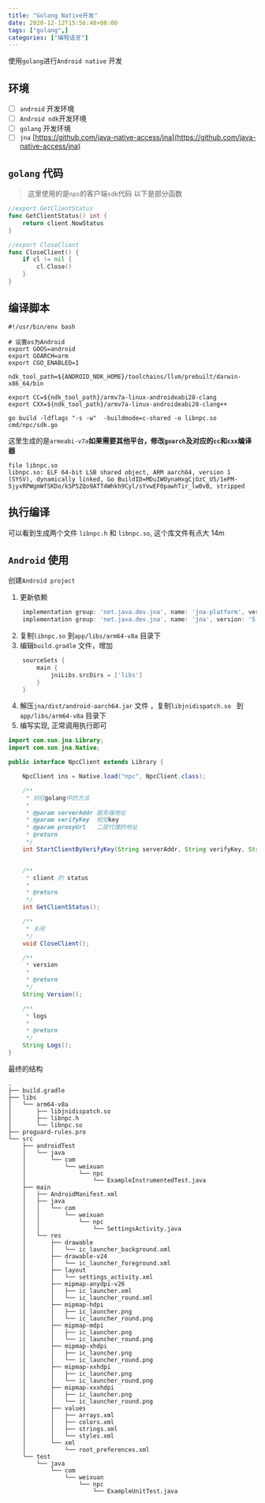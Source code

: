 ```yaml
---
title: "Golang Native开发"
date: 2020-12-12T15:56:48+08:00
tags: ["golang",]
categories: ["编程语言"]
---
```


使用`golang`进行`Android native` 开发  

<!--more-->

## 环境 

-   [ ] `android` 开发环境
-   [ ] `Android ndk`开发环境
-   [ ] `golang` 开发环境
-   [ ] `jna` [https://github.com/java-native-access/jna](https://github.com/java-native-access/jna)

## `golang` 代码 

>   这里使用的是`nps`的客户端`sdk`代码 以下是部分函数

```go
//export GetClientStatus
func GetClientStatus() int {
	return client.NowStatus
}

//export CloseClient
func CloseClient() {
	if cl != nil {
		cl.Close()
	}
}
```

## 编译脚本

```shell
#!/usr/bin/env bash

# 设置os为Android
export GOOS=android
export GOARCH=arm
export CGO_ENABLED=1

ndk_tool_path=${ANDROID_NDK_HOME}/toolchains/llvm/prebuilt/darwin-x86_64/bin

export CC=${ndk_tool_path}/armv7a-linux-androideabi28-clang
export CXX=${ndk_tool_path}/armv7a-linux-androideabi28-clang++

go build -ldflags "-s -w"  -buildmode=c-shared -o libnpc.so cmd/npc/sdk.go
```

这里生成的是`armeabi-v7a`**如果需要其他平台，修改`goarch`及对应的`cc`和`cxx`编译器**

```shell
file libnpc.so
libnpc.so: ELF 64-bit LSB shared object, ARM aarch64, version 1 (SYSV), dynamically linked, Go BuildID=MDuIWOynaHxgCjOzC_U5/1ePM-5jyxRPWgmWfSKDo/kSP5ZQo9ATT4Whkh9Cyl/sYvwEF0pawhTir_lw0vB, stripped
```

## 执行编译 

可以看到生成两个文件 `libnpc.h` 和 `libnpc.so`, 这个库文件有点大 14m

## `Android` 使用

创建`Android project`

1.  更新依赖 

```groovy
    implementation group: 'net.java.dev.jna', name: 'jna-platform', version: '5.6.0'
    implementation group: 'net.java.dev.jna', name: 'jna', version: '5.6.0'
```

2.  复制`libnpc.so` 到`app/libs/arm64-v8a` 目录下 
3.  编辑`build.gradle` 文件，增加

```groovy
    sourceSets {
        main {
            jniLibs.srcDirs = ['libs']
        }
    }
```

4.  解压`jna/dist/android-aarch64.jar` 文件 ，复制`libjnidispatch.so ` 到 `app/libs/arm64-v8a` 目录下 
5.  编写实现, 正常调用执行即可

```java
import com.sun.jna.Library;
import com.sun.jna.Native;

public interface NpcClient extends Library {

    NpcClient ins = Native.load("npc", NpcClient.class);

    /**
     * 对应golang中的方法
     *
     * @param serverAddr 服务端地址
     * @param verifyKey  校验key
     * @param proxyUrl   二层代理的地址
     * @return
     */
    int StartClientByVerifyKey(String serverAddr, String verifyKey, String connType, String proxyUrl);


    /**
     * client 的 status
     *
     * @return
     */
    int GetClientStatus();

    /**
     * 关闭
     */
    void CloseClient();

    /**
     * version
     *
     * @return
     */
    String Version();

    /**
     * logs
     *
     * @return
     */
    String Logs();
}
```



最终的结构 

```
.
├── build.gradle
├── libs
│   └── arm64-v8a
│       ├── libjnidispatch.so
│       ├── libnpc.h
│       └── libnpc.so
├── proguard-rules.pro
└── src
    ├── androidTest
    │   └── java
    │       └── com
    │           └── weixuan
    │               └── npc
    │                   └── ExampleInstrumentedTest.java
    ├── main
    │   ├── AndroidManifest.xml
    │   ├── java
    │   │   └── com
    │   │       └── weixuan
    │   │           └── npc
    │   │               └── SettingsActivity.java
    │   └── res
    │       ├── drawable
    │       │   └── ic_launcher_background.xml
    │       ├── drawable-v24
    │       │   └── ic_launcher_foreground.xml
    │       ├── layout
    │       │   └── settings_activity.xml
    │       ├── mipmap-anydpi-v26
    │       │   ├── ic_launcher.xml
    │       │   └── ic_launcher_round.xml
    │       ├── mipmap-hdpi
    │       │   ├── ic_launcher.png
    │       │   └── ic_launcher_round.png
    │       ├── mipmap-mdpi
    │       │   ├── ic_launcher.png
    │       │   └── ic_launcher_round.png
    │       ├── mipmap-xhdpi
    │       │   ├── ic_launcher.png
    │       │   └── ic_launcher_round.png
    │       ├── mipmap-xxhdpi
    │       │   ├── ic_launcher.png
    │       │   └── ic_launcher_round.png
    │       ├── mipmap-xxxhdpi
    │       │   ├── ic_launcher.png
    │       │   └── ic_launcher_round.png
    │       ├── values
    │       │   ├── arrays.xml
    │       │   ├── colors.xml
    │       │   ├── strings.xml
    │       │   └── styles.xml
    │       └── xml
    │           └── root_preferences.xml
    └── test
        └── java
            └── com
                └── weixuan
                    └── npc
                        └── ExampleUnitTest.java
```



